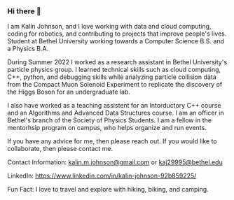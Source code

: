 ### Hi there 👋

I am Kalin Johnson, and I love working with data and cloud computing, coding for robotics, and contributing to projects that improve people's lives.
Student at Bethel University working towards a Computer Science B.S. and a Physics B.A.

During Summer 2022 I worked as a research assistant in Bethel University's particle physics group. I learned technical skills such as cloud computing, C++, python, and debugging skills while analyzing particle collision data from the Compact Muon Solenoid Experiment to replicate the discovery of the Higgs Boson for an undergraduate lab.

I also have worked as a teaching assistent for an Intorductory C++ course and an Algorithms and Advanced Data Structures course.
I am an officer in Bethel's branch of the Society of Physics Students.
I am a fellow in the mentorhsip program on campus, who helps organize and run events.

If you have any advice for me, then please reach out.
If you would like to collaborate, then please contact me.  

Contact Information: kalin.m.johnson@gmail.com or kaj29995@bethel.edu

LinkedIn: https://www.linkedin.com/in/kalin-johnson-92b859225/

Fun Fact: I love to travel and explore with hiking, biking, and camping.
